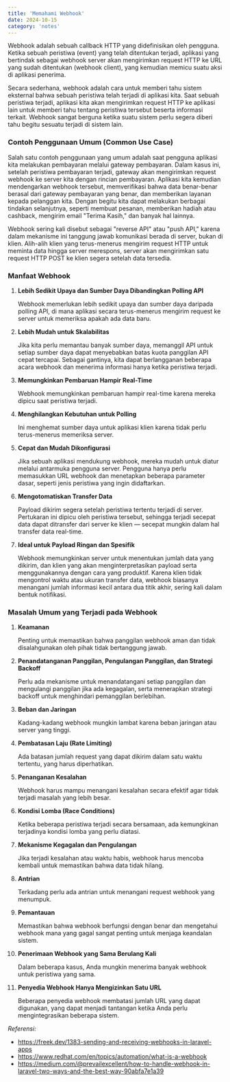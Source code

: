 ```yaml
---
title: 'Memahami Webhook'
date: 2024-10-15
category: 'notes'
---
```


Webhook adalah sebuah callback HTTP yang didefinisikan oleh pengguna. Ketika sebuah peristiwa (event) yang telah ditentukan terjadi, aplikasi yang bertindak sebagai webhook server akan mengirimkan request HTTP ke URL yang sudah ditentukan (webhook client), yang kemudian memicu suatu aksi di aplikasi penerima.

Secara sederhana, webhook adalah cara untuk memberi tahu sistem eksternal bahwa sebuah peristiwa telah terjadi di aplikasi kita. Saat sebuah peristiwa terjadi, aplikasi kita akan mengirimkan request HTTP ke aplikasi lain untuk memberi tahu tentang peristiwa tersebut beserta informasi terkait. Webhook sangat berguna ketika suatu sistem perlu segera diberi tahu begitu sesuatu terjadi di sistem lain.

### Contoh Penggunaan Umum (Common Use Case)

Salah satu contoh penggunaan yang umum adalah saat pengguna aplikasi kita melakukan pembayaran melalui gateway pembayaran. Dalam kasus ini, setelah peristiwa pembayaran terjadi, gateway akan mengirimkan request webhook ke server kita dengan rincian pembayaran. Aplikasi kita kemudian mendengarkan webhook tersebut, memverifikasi bahwa data benar-benar berasal dari gateway pembayaran yang benar, dan memberikan layanan kepada pelanggan kita. Dengan begitu kita dapat melakukan berbagai tindakan selanjutnya, seperti membuat pesanan, memberikan hadiah atau cashback, mengirim email "Terima Kasih," dan banyak hal lainnya.

Webhook sering kali disebut sebagai "reverse API" atau "push API," karena dalam mekanisme ini tanggung jawab komunikasi berada di server, bukan di klien. Alih-alih klien yang terus-menerus mengirim request HTTP untuk meminta data hingga server merespons, server akan mengirimkan satu request HTTP POST ke klien segera setelah data tersedia.

### Manfaat Webhook

1. **Lebih Sedikit Upaya dan Sumber Daya Dibandingkan Polling API**

   Webhook memerlukan lebih sedikit upaya dan sumber daya daripada polling API, di mana aplikasi secara terus-menerus mengirim request ke server untuk memeriksa apakah ada data baru.

2. **Lebih Mudah untuk Skalabilitas**

   Jika kita perlu memantau banyak sumber daya, memanggil API untuk setiap sumber daya dapat menyebabkan batas kuota panggilan API cepat tercapai. Sebagai gantinya, kita dapat berlangganan beberapa acara webhook dan menerima informasi hanya ketika peristiwa terjadi.

3. **Memungkinkan Pembaruan Hampir Real-Time**

   Webhook memungkinkan pembaruan hampir real-time karena mereka dipicu saat peristiwa terjadi.

4. **Menghilangkan Kebutuhan untuk Polling**

   Ini menghemat sumber daya untuk aplikasi klien karena tidak perlu terus-menerus memeriksa server.

5. **Cepat dan Mudah Dikonfigurasi**

   Jika sebuah aplikasi mendukung webhook, mereka mudah untuk diatur melalui antarmuka pengguna server. Pengguna hanya perlu memasukkan URL webhook dan menetapkan beberapa parameter dasar, seperti jenis peristiwa yang ingin didaftarkan.

6. **Mengotomatiskan Transfer Data**

   Payload dikirim segera setelah peristiwa tertentu terjadi di server. Pertukaran ini dipicu oleh peristiwa tersebut, sehingga terjadi secepat data dapat ditransfer dari server ke klien — secepat mungkin dalam hal transfer data real-time.

7. **Ideal untuk Payload Ringan dan Spesifik**

   Webhook memungkinkan server untuk menentukan jumlah data yang dikirim, dan klien yang akan menginterpretasikan payload serta menggunakannya dengan cara yang produktif. Karena klien tidak mengontrol waktu atau ukuran transfer data, webhook biasanya menangani jumlah informasi kecil antara dua titik akhir, sering kali dalam bentuk notifikasi.

### Masalah Umum yang Terjadi pada Webhook

1. **Keamanan**

   Penting untuk memastikan bahwa panggilan webhook aman dan tidak disalahgunakan oleh pihak tidak bertanggung jawab.

2. **Penandatanganan Panggilan, Pengulangan Panggilan, dan Strategi Backoff**

   Perlu ada mekanisme untuk menandatangani setiap panggilan dan mengulangi panggilan jika ada kegagalan, serta menerapkan strategi backoff untuk menghindari pemanggilan berlebihan.

3. **Beban dan Jaringan**

   Kadang-kadang webhook mungkin lambat karena beban jaringan atau server yang tinggi.

4. **Pembatasan Laju (Rate Limiting)**

   Ada batasan jumlah request yang dapat dikirim dalam satu waktu tertentu, yang harus diperhatikan.

5. **Penanganan Kesalahan**

   Webhook harus mampu menangani kesalahan secara efektif agar tidak terjadi masalah yang lebih besar.

6. **Kondisi Lomba (Race Conditions)**

   Ketika beberapa peristiwa terjadi secara bersamaan, ada kemungkinan terjadinya kondisi lomba yang perlu diatasi.

7. **Mekanisme Kegagalan dan Pengulangan**

   Jika terjadi kesalahan atau waktu habis, webhook harus mencoba kembali untuk memastikan bahwa data tidak hilang.

8. **Antrian**

   Terkadang perlu ada antrian untuk menangani request webhook yang menumpuk.

9. **Pemantauan**

   Memastikan bahwa webhook berfungsi dengan benar dan mengetahui webhook mana yang gagal sangat penting untuk menjaga keandalan sistem.

10. **Penerimaan Webhook yang Sama Berulang Kali**

    Dalam beberapa kasus, Anda mungkin menerima banyak webhook untuk peristiwa yang sama.

11. **Penyedia Webhook Hanya Mengizinkan Satu URL**

    Beberapa penyedia webhook membatasi jumlah URL yang dapat digunakan, yang dapat menjadi tantangan ketika Anda perlu mengintegrasikan beberapa sistem.

_Referensi:_

- https://freek.dev/1383-sending-and-receiving-webhooks-in-laravel-apps
- https://www.redhat.com/en/topics/automation/what-is-a-webhook
- https://medium.com/@prevailexcellent/how-to-handle-webhook-in-laravel-two-ways-and-the-best-way-90abfa7e1a39
